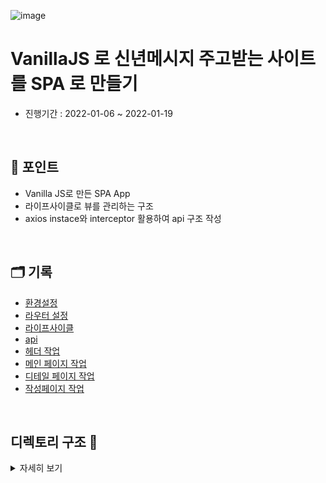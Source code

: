 ![image](https://oopy.lazyrockets.com/api/v2/member/image?src=https%3A%2F%2Fs3-us-west-2.amazonaws.com%2Fsecure.notion-static.com%2F2dfadd5f-267e-4fb1-9196-6d5b146ac8fc%2F%25EC%258B%25A0%25EB%2585%2584%25EB%25A9%2594%25EC%258B%259C%25EC%25A7%2580_%25EC%25A3%25BC%25EA%25B3%25A0_%25EB%25B0%259B%25EA%25B8%25B0.png&blockId=9de54c47-dc2b-48f8-94bd-19bc97493318&t=eyJhbGciOiJIUzI1NiIsInR5cCI6IkpXVCJ9.eyJob3N0bmFtZSI6Ind3dy5udW1ibGUuaXQiLCJyb2xlIjoiYXBpIiwiaWF0IjoxNjc0MTkzMzg4LCJleHAiOjE2NzQyMDQxODh9.3W2OFVJX59IK560C7qILGntZ4VJUTIWc4DLbJAe3acU)

# VanillaJS 로 신년메시지 주고받는 사이트를 SPA 로 만들기

- 진행기간 : 2022-01-06 ~ 2022-01-19

<br/>

## 👀 포인트

- Vanilla JS로 만든 SPA App
- 라이프사이클로 뷰를 관리하는 구조
- axios instace와 interceptor 활용하여 api 구조 작성

<br/>

## 🗂 기록

- [환경설정](https://github.com/che-ri/numble_js_spa/issues/4)
- [라우터 설정](https://github.com/che-ri/numble_js_spa/issues/2)
- [라이프사이클](https://github.com/che-ri/numble_js_spa/issues/9)
- [api](https://github.com/che-ri/numble_js_spa/issues/8)
- [헤더 작업](https://github.com/che-ri/numble_js_spa/issues/5)
- [메인 페이지 작업](https://github.com/che-ri/numble_js_spa/issues/6)
- [디테일 페이지 작업](https://github.com/che-ri/numble_js_spa/issues/10)
- [작성페이지 작업](https://github.com/che-ri/numble_js_spa/issues/11)

<br/>

## 디렉토리 구조 📂

<details markdown="1">
<summary>자세히 보기</summary>

```

├── README.md
├── .gitignore
├── package.json
├── yarn.lock
├── webpack.config.js
├── babel.config.js
├── index.html
├── src
│   ├── api
│   │   ├── axios.js
│   │   └── index.js
│   ├── constants
│   │   ├── icon.js
│   │   └── index.js
│   ├── css
│   │   ├── button.css
│   │   ├── card.css
│   │   ├── comment.css
│   │   ├── content.css
│   │   ├── header.css
│   │   ├── post.css
│   │   ├── style.css
│   │   ├── text.css
│   │   └── write.css
│   ├── js
│   │   ├── components
│   │   │   └── Header.js
│   │   ├── controller
│   │   │   ├── commentController.js
│   │   │   └── postController.js
│   │   ├── page
│   │   │   ├── DetailPage.js
│   │   │   ├── MainPage.js
│   │   │   ├── NotFoundPage.js
│   │   │   └── WritePage.js
│   │   ├── index.js
│   │   ├── router.js
│   │   └── selector.js
├── styles
│   ├── index.scss
│   ├── components
│   ├── constants
│   ├── layouts
│   └── mixin
|
├── prettierrc.json
├── babel.config.json
├── tsconfig.json
├── webpack.common.js
├── webpack.dev.js
└── webpack.prod.js
```
